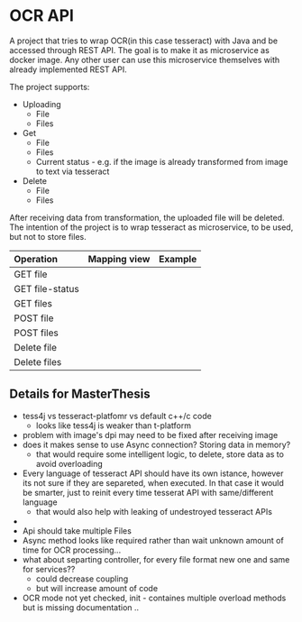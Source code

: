 # OCR API
A project that tries to wrap OCR(in this case tesseract) with Java and be
accessed through REST API. The goal is to make it as microservice as docker image.
Any other user can use this microservice themselves with already implemented REST API.

The project supports:
* Uploading
  * File
  * Files
* Get
  * File
  * Files
  * Current status - e.g. if the image is already transformed from image to text via tesseract
* Delete
  * File
  * Files

After receiving data from transformation, the uploaded file will be deleted.
The intention of the project is to wrap tesseract as microservice, to be used, but not
to store files.

| Operation       |  Mapping view  |  Example  |
|:----------------|:---|:---|
| GET file        |    |    |
| GET file-status |    |    |
| GET files       |    |    |
| POST file       |    |    |
| POST files      |    |    |
| Delete file     |    |    |
| Delete files    |    |    |


## Details for MasterThesis
* tess4j vs tesseract-platfomr vs default c++/c code
    * looks like tess4j is weaker than t-platform
* problem with image's dpi may need to be fixed after receiving image
* does it makes sense to use Async connection? Storing data in memory?
    * that would require some intelligent logic, to delete, store data as to avoid overloading
* Every language of tesseract API should have its own istance, however its not sure
if they are separeted, when executed. In that case it would be smarter, just to reinit every time 
tesserat API with same/different language
    * that would also help with leaking of undestroyed tesseract APIs
* 
* Api should take multiple Files
* Async method looks like required rather than wait unknown amount of time for OCR processing...
* what about separting controller, for every file format new one and same for services??
  * could decrease coupling
  * but will increase amount of code
* OCR mode not yet checked, init - containes multiple overload methods but is missing documentation ..
